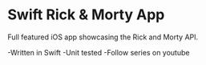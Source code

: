 # Swift Rick & Morty App

Full featured iOS app showcasing the Rick and Morty API.

-Written in Swift
-Unit tested
-Follow series on youtube
